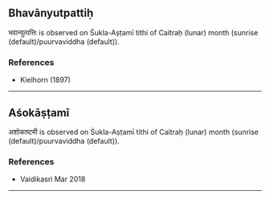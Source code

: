 ## Bhavānyutpattiḥ
भवान्युत्पत्तिः is observed on Śukla-Aṣṭamī tithi of Caitraḥ (lunar) month (sunrise (default)/puurvaviddha (default)).


### References
* Kielhorn (1897)


---
## Aśokāṣṭamī
अशोकाष्टमी is observed on Śukla-Aṣṭamī tithi of Caitraḥ (lunar) month (sunrise (default)/puurvaviddha (default)).


### References
* Vaidikasri Mar 2018


---
